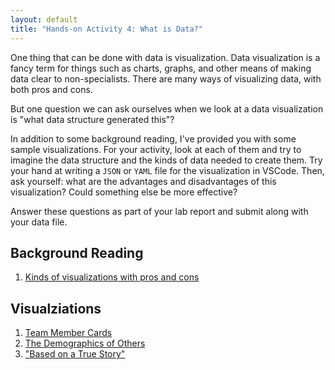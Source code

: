 ```yaml
---
layout: default
title: "Hands-on Activity 4: What is Data?"
---
```


One thing that can be done with data is visualization. Data visualization is a fancy term for things such as charts, graphs, and other means of making data clear to non-specialists. There are many ways of visualizing data, with both pros and cons.

But one question we can ask ourselves when we look at a data visualization is "what data structure generated this"?

In addition to some background reading, I've provided you with some sample visualizations. For your activity, look at each of them and try to imagine the data structure and the kinds of data needed to create them. Try your hand at writing a `JSON` or `YAML` file for the visualization in VSCode. Then, ask yourself: what are the advantages and disadvantages of this visualization? Could something else be more effective?

Answer these questions as part of your lab report and submit along with your data file.

## Background Reading

1. [Kinds of visualizations with pros and cons](https://datavizcatalogue.com/)

## Visualziations

1. [Team Member Cards](https://codepen.io/oncomouse/full/xxVEWzR)
1. [The Demographics of Others](https://flowingdata.com/2018/01/23/the-demographics-of-others/)
1. ["Based on a True Story"](https://informationisbeautiful.net/visualizations/based-on-a-true-true-story/)
